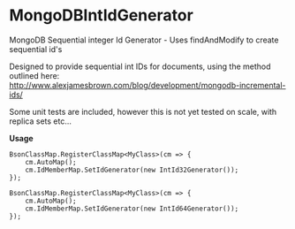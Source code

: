 MongoDBIntIdGenerator
=====================

MongoDB Sequential integer Id Generator - Uses findAndModify to create sequential id's

Designed to provide sequential int IDs for documents, using the method outlined here: http://www.alexjamesbrown.com/blog/development/mongodb-incremental-ids/

Some unit tests are included, however this is not yet tested on scale, with replica sets etc...

**Usage**

    BsonClassMap.RegisterClassMap<MyClass>(cm => {
        cm.AutoMap();
        cm.IdMemberMap.SetIdGenerator(new IntId32Generator());
    });

	BsonClassMap.RegisterClassMap<MyClass>(cm => {
        cm.AutoMap();
        cm.IdMemberMap.SetIdGenerator(new IntId64Generator());
    });
